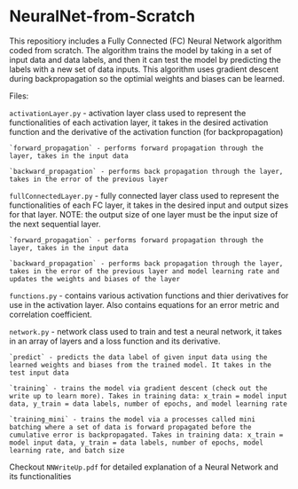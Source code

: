 # NeuralNet-from-Scratch

This repositiory includes a Fully Connected (FC) Neural Network algorithm coded from scratch. The algorithm trains the model by taking in a set of input data and data labels, and then it can test the model by predicting the labels with a new set of data inputs. This algorithm uses gradient descent during backpropagation so the optimial weights and biases can be learned. 

Files:

`activationLayer.py` - activation layer class used to represent the functionalities of each activation layer, it takes in the desired activation function and the derivative of the activation function (for backpropagation)

    `forward_propagation` - performs forward propagation through the layer, takes in the input data

    `backward_propagation` - performs back propagation through the layer, takes in the error of the previous layer

`fullConnectedLayer.py` - fully connected layer class used to represent the functionalities of each FC layer, it takes in the desired input and output sizes for that layer. NOTE: the output size of one layer must be the input size of the next sequential layer.

    `forward_propagation` - performs forward propagation through the layer, takes in the input data

    `backward_propagation` - performs back propagation through the layer, takes in the error of the previous layer and model learning rate and updates the weights and biases of the layer

`functions.py` - contains various activation functions and thier derivatives for use in the activation layer. Also contains equations for an error metric and correlation coefficient.

`network.py` - network class used to train and test a neural network, it takes in an array of layers and a loss function and its derivative.

    `predict` - predicts the data label of given input data using the learned weights and biases from the trained model. It takes in the test input data

    `training` - trains the model via gradient descent (check out the write up to learn more). Takes in training data: x_train = model input data, y_train = data labels, number of epochs, and model learning rate

    `training_mini` - trains the model via a processes called mini batching where a set of data is forward propagated before the cumulative error is backpropagated. Takes in training data: x_train = model input data, y_train = data labels, number of epochs, model learning rate, and batch size

Checkout `NNWriteUp.pdf` for detailed explanation of a Neural Network and its functionalities
